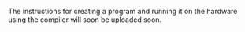 The instructions for creating a program and running it on the hardware using the compiler will soon be uploaded soon.